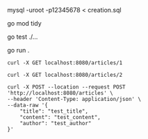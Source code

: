 mysql -uroot -p12345678 < creation.sql

go mod tidy

go test ./...

go run .

```curl
curl -X GET localhost:8080/articles/1

curl -X GET localhost:8080/articles/2

curl -X POST --location --request POST 'http://localhost:8080/articles' \
--header 'Content-Type: application/json' \
--data-raw '{
    "title": "test_title",
    "content": "test_content",
    "author": "test_author"
}'
```
